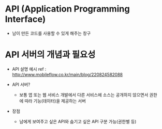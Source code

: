 
# API (Application Programming Interface)

- 남이 만든 코드를 사용할 수 있게 해주는 창구

# API 서버의 개념과 필요성

- API 설명 예시 ref : http://www.mobileflow.co.kr/main/blog/220824582088

- API 서버?
    - 보통 앱 또는 웹 서비스 개발에서 다른 서비스에 소스는 공개하지 않으면서 권한에 따라 기능(데이터)을 제공하는 서버

- 장점
    - 남에게 보여주고 싶은 API와 숨기고 싶은 API 구분 가능(권한별 등)